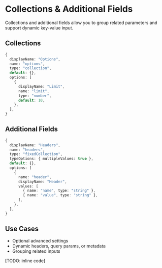 # Collections & Additional Fields

Collections and additional fields allow you to group related parameters and support dynamic key-value input.

## Collections

```ts
{
  displayName: "Options",
  name: "options",
  type: "collection",
  default: {},
  options: [
    {
      displayName: "Limit",
      name: "limit",
      type: "number",
      default: 10,
    },
  ],
}
```

## Additional Fields

```ts
{
  displayName: "Headers",
  name: "headers",
  type: "fixedCollection",
  typeOptions: { multipleValues: true },
  default: {},
  options: [
    {
      name: "header",
      displayName: "Header",
      values: [
        { name: "name", type: "string" },
        { name: "value", type: "string" },
      ],
    },
  ],
}
```

## Use Cases
- Optional advanced settings
- Dynamic headers, query params, or metadata
- Grouping related inputs

[TODO: inline code]
